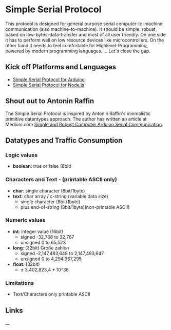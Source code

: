 # Simple Serial Protocol
This protocol is designed for general purpose serial computer-to-machine communication (also machine-to-machine).
It should be simple, robust, based on low-bytes-data-transfer and most of all user friendly. 
On one side it has to perform well on low resource devices like microcontrollers.
On the other hand it needs to feel comfortable for Highlevel-Programming, powered by modern programming languages.
...
Let's close the gap.

## Kick off Platforms and Languages
* [Simple Serial Protocol for Arduino]
* [Simple Serial Protocol for Node.js]

## Shout out to Antonin Raffin
The Simple Serial Protocol is inspired by Antonin Raffin's minmalistic primitive datentypes approach.
The author has written an article at Medium.com [Simple and Robust Computer Arduino Serial Communication].

## Datatypes and Traffic Consumption
### Logic values
* **boolean**: true or false (8bit)
### Characters and Text - (printable ASCII only)
* **char**: single character (8bit/1byte)
* **text**: char array / c-string (variable data size)
    * single character (8bit/1byte)
    * plus end-of-string (8bit/1byte)(non-printable ASCII) 
### Numeric values
* **int**: integer value (16bit) 
    * signed -32,768 to 32,767
    * unsigned 0 to 65,523 
* **long**: (32bit) Große zahlen
    * signed -2,147,483,648 to 2,147,483,647
    * unsigned 0 to 4,294,967,295  
* **float**: (32bit)
    * ± 3.402,823,4 * 10^38

### Limitations
* Text/Characters only printable ASCII

## Links
[Simple Serial Protocol for Arduino]:https://gitlab.com/yesbotics/simple-serial-protocol/simple-serial-protocol-arduino
[Simple Serial Protocol for Node.js]:https://gitlab.com/yesbotics/simple-serial-protocol/simple-serial-protocol-node
[Simple and Robust Computer Arduino Serial Communication]:https://medium.com/@araffin/simple-and-robust-computer-arduino-serial-communication-f91b95596788
[araffin/arduino-robust-serial]:https://github.com/araffin/arduino-robust-serial
__